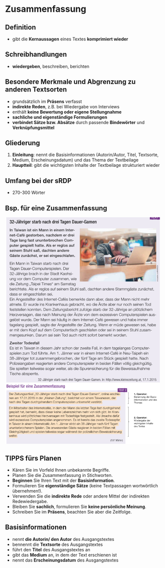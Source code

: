 # Zusammenfassung
## Definition
- gibt die <b>Kernaussagen</b> eines Textes <b>komprimiert wieder</b>

## Schreibhandlungen
- <b>wiedergeben</b>, beschreiben, berichten

## Besondere Merkmale und Abgrenzung zu anderen Textsorten
- grundsätzlich im <b>Präsens</b> verfasst
- <b>indirekte Reden</b>, z.B. bei Wiedergabe von Interviews
- enthält <b>keine Bewertung oder eigene Stellungnahme</b>
- <b>sachliche und eigenständige Formulierungen</b>
- <b>verbindet Sätze bzw. Absätze</b> durch passende <b>Bindewörter</b> und <b>Verknüpfungsmittel</b>

## Gliederung
1. <b>Einleitung</b>: nennt die Basisinformationen (Autorin/Autor, Titel, Textsorte, Medium, Erscheinungsdatum) und das Thema der Textbeilage
2. <b>Hauptteil</b>: gibt die wichtigsten Inhalte der Textbeilage strukturiert wieder

## Umfang bei der sRDP
- 270-300 Wörter

## Bsp. für eine Zusammenfassung
![Zusammenfassung Ausgangstext](/DBilder/BspZusammenfassungAusgangstext.png)<br>
![Zusammenfassung](/DBilder/BspZusammenfassung.png)

## TIPPS fürs Planen
- Kären Sie im Vorfeld Ihnen unbekannte Begriffe.
- Planen Sie die Zusammenfassung in Stichworten.
- <b>Beginnen</b> Sie Ihren Text mit der <b>Basisinformation</b>.
- Formulieren Sie <b>eigenständige Sätze</b> (keine Textpassagen wortwörtlich übernehmen!).
- Verwenden Sie die <b>indirekte Rede</b> oder andere Mittel der indirekten Redewiedergabe.
- Bleiben Sie <b>sachlich</b>, formulieren Sie <b>keine persönliche Meinung</b>.
- Schreiben Sie im <b>Präsens</b>, beachten Sie aber die Zeitfolge.

## Basisinformationen
- nennt <b>die Autorin/ den Autor</b> des Ausgangstextes
- bennennt die <b>Textsorte</b> des Ausgangstextes
- führt den <b>Titel</b> des Ausgangstextes an
- gibt das <b>Medium</b> an, in dem der Text erschienen ist
- nennt das <b>Erscheinungsdatum</b> des Ausgangstextes